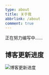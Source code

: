 ```yaml
---
type: about
title: 关于我
abbrlink: /about
comment: true
---
```


正在努力编写中......

## 博客更新进度
![博客更新进度](https://repobeats.axiom.co/api/embed/146d9694c8dac4e5dba5f95c7ba793dac8b3b6f9.svg "Repobeats analytics image")
